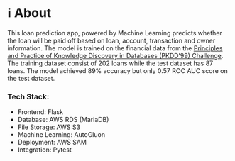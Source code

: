 # ℹ️ About

This loan prediction app, powered by Machine Learning predicts whether the loan will be paid off based on loan, account, transaction and owner information. The model is trained on the financial data from the <a href="https://web.archive.org/web/20180506061559/http://lisp.vse.cz/pkdd99/Challenge/chall.htm" target="_blank">Principles and Practice of Knowledge Discovery in Databases (PKDD’99) Challenge</a>. The training dataset consist of 202 loans while the test dataset has 87 loans. The model achieved 89% accuracy but only 0.57 ROC AUC score on the test dataset.

### Tech Stack:

- Frontend: Flask
- Database: AWS RDS (MariaDB)
- File Storage: AWS S3
- Machine Learning: AutoGluon
- Deployment: AWS SAM
- Integration: Pytest
